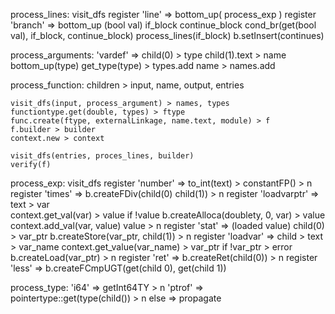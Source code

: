 process_lines:
visit_dfs
register 'line' => bottom_up( process_exp )
register 'branch' => 
	bottom_up (bool val)
	if_block
	continue_block
	cond_br(get<Value>(bool val), if_block, continue_block)
	process_lines(if_block)
	b.setInsert(continues)


process_arguments:
	'vardef' => 
		child(0) > type	
		child(1).text > name
		bottom_up(type)
		get_type(type) > types.add
		name > names.add		

process_function:
	children > input, name, output, entries

	visit_dfs(input, process_argument) > names, types
	functiontype.get(double, types) > ftype
	func.create(ftype, externalLinkage, name.text, module) > f
	f.builder > builder
	context.new > context

	visit_dfs(entries, proces_lines, builder)
	verify(f)
	
	


process_exp:
visit_dfs
register 'number' => to_int(text) > constantFP() > n
register 'times' => b.createFDiv(child(0) child(1)) > n
register 'loadvarptr' => 
	text > var	
	context.get_val(var) > value
	if !value
		b.createAlloca(doublety, 0, var) > value
		context.add_val(var, value)
	value > n
register 'stat' => 
	(loaded value) child(0) > var_ptr
	b.createStore(var_ptr, child(1)) > n
register 'loadvar' =>
	child > text > var_name
	context.get_value(var_name) > var_ptr
	if !var_ptr > error
	b.createLoad(var_ptr) > n
register 'ret' =>
	b.createRet(child(0)) > n
register 'less' =>
	b.createFCmpUGT(get<value>(child 0), get<value>(child 1))
	

process_type:
	'i64' => getInt64TY > n
	'ptrof' => pointertype::get(type(child()) > n
	else => propagate


